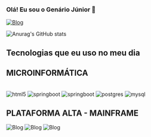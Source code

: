 ### Olá! Eu sou o Genário Júnior  🤚


[![Blog](https://img.shields.io/badge/LinkedIn-0077B5?style=for-the-badge&logo=linkedin&logoColor=white)](https://www.linkedin.com/in/gen%C3%A1rio-j%C3%BAnior-22a38861/) 

![Anurag's GitHub stats](https://github-readme-stats.vercel.app/api?username=genariobvjunior&show_icons=true&theme=dark)

## Tecnologias que eu uso no meu dia

## MICROINFORMÁTICA

<div style="display: inline_block"><br/>
   <img align="center" alt="html5" src="https://img.shields.io/badge/HTML-239120?style=for-the-badge&logo=html5&logoColor=white" />
   <img align="center" alt="springboot" src="https://img.shields.io/badge/Spring-6DB33F?style=for-the-badge&logo=spring&logoColor=white" />
   <img align="center" alt="springboot" src="https://img.shields.io/badge/Java-ED8B00?style=for-the-badge&logo=java&logoColor=white" />
   <img align="center" alt="postgres" src="https://img.shields.io/badge/PostgreSQL-316192?style=for-the-badge&logo=postgresql&logoColor=white" />
   <img align="center" alt="mysql" src="https://img.shields.io/badge/MySQL-005C84?style=for-the-badge&logo=mysql&logoColor=white" />
</div>

## PLATAFORMA ALTA - MAINFRAME
![Blog](https://img.shields.io/website?label=ADABAS&style=for-the-badge&url=https://pt.wikipedia.org/wiki/Adabas)
![Blog](https://img.shields.io/website?label=NATURAL&style=for-the-badge&url=https://pt.wikipedia.org/wiki/NATURAL)
![Blog](https://img.shields.io/website?label=REXX&style=for-the-badge&url=https://pt.wikipedia.org/wiki/REXX)


